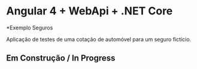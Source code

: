 # Angular 4 + WebApi + .NET Core

*Exemplo Seguros

Aplicação de testes de uma cotação de automóvel para um seguro fictício. 

## Em Construção / In Progress

